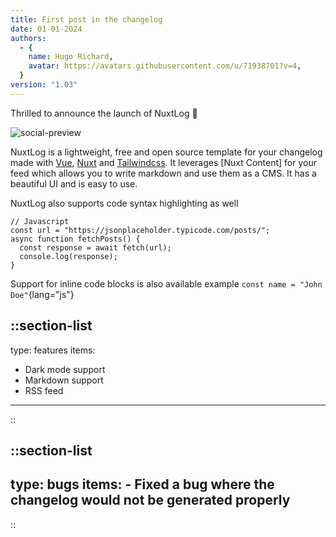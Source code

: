 ```yaml
---
title: First post in the changelog
date: 01-01-2024
authors:
  - {
    name: Hugo Richard,
    avatar: https://avatars.githubusercontent.com/u/71938701?v=4,
  }
version: "1.03"
---
```


Thrilled to announce the launch of NuxtLog 🎉

![social-preview](/posts/social-preview.png)

NuxtLog is a lightweight, free and open source template for your changelog made with [Vue](https://vuejs.com), [Nuxt](https://nuxtjs.org) and [Tailwindcss](https://tailwindcss.com). It leverages [Nuxt Content] for your feed which allows you to write markdown and use them as a CMS. It has a beautiful UI and is easy to use.

NuxtLog also supports code syntax highlighting as well

```js{1,3-5}[server.js]
// Javascript
const url = "https://jsonplaceholder.typicode.com/posts/";
async function fetchPosts() {
  const response = await fetch(url);
  console.log(response);
}
```

Support for inline code blocks is also available example `const name = "John Doe"`{lang="js"}

::section-list
---
type: features
items:
  - Dark mode support
  - Markdown support
  - RSS feed
---
::

::section-list
---
type: bugs
items:
    - Fixed a bug where the changelog would not be generated properly
---
::
